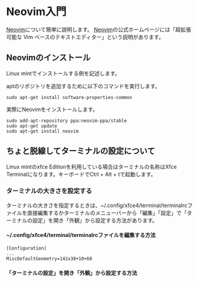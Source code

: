 # Neovim入門

[Neovim]について簡単に説明します。
[Neovim]の公式ホームページには「超拡張可能な Vim ベースのテキストエディター」という説明があります。

[Neovim]: https://neovim.io/

## Neovimのインストール

Linux mintでインストールする例を記述します。

aptのリポジトリを追加するために以下のコマンドを実行します。

~~~
sudo apt-get install software-properties-common
~~~

実際にNeovimをインストールします。

~~~
sudo add-apt-repository ppa:neovim-ppa/stable
sudo apt-get update
sudo apt-get install neovim
~~~

## ちょと脱線してターミナルの設定について

Linux mintのxfce Editionを利用している場合はターミナルの名称はXfce Terminalになります。キーボードでCtrl + Alt + tで起動します。

### ターミナルの大きさを設定する

ターミナルの大きさを指定するときは、~/.config/xfce4/terminal/terminalrcファイルを直接編集するかターミナルのメニューバーから「編集」「設定」で「ターミナルの設定」を開き「外観」から設定する方法があります。

####  ~/.config/xfce4/terminal/terminalrcファイルを編集する方法
~~~
[Configuration]
...
MiscDefaultGeometry=142x38+10+60
~~~

#### 「ターミナルの設定」を開き「外観」から設定する方法
